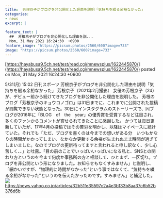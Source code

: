 ```yaml
---
title:  芳根京子がブログを非公開化した理由を説明「気持ちを綴る余裕なかった」  
categories:
- news
excerpt: |
  
feature_text: |
  ##  芳根京子がブログを非公開化した理由を説...
  Mon, 31 May 2021 16:24:30  +0900
feature_image: "https://picsum.photos/2560/600?image=733"
image: "https://picsum.photos/2560/600?image=733"
---
```


[https://hayabusa9.5ch.net/test/read.cgi/mnewsplus/1622445870/](https://hayabusa9.5ch.net/test/read.cgi/mnewsplus/1622445870/)
posted on Mon, 31 May 2021 16:24:30  +0900

<!--more-->

5/31(月) 15:02 日刊スポーツ 芳根京子がブログを非公開化した理由を説明「気持ちを綴る余裕なかった」 芳根京子（2021年2月撮影） 女優の芳根京子（24）が、デビュー前から続けてきたブログを非公開化した理由を説明した。 芳根のブログ「芳根京子のキョウコノゴロ」は31日までに、これまでに公開された投稿が閲覧できない状態となった。30日にインスタグラムのストーリーズで、同ブログが2016年に「BLOG　of　the　year」の優秀賞を受賞するなど注目され、多くのファンからコメントが寄せられてきたことに感謝した。 かつては毎日更新していたが、17年4月の投稿ではその苦労を明かし、以降はマイペースに続けていた。それでも「ただ、ブログを書くのは今までの想いがある分　いつもかなりの時間がかかってしまい、なかなか更新する余裕が生まれぬまま時間が過ぎてしまいました。なのでブログの更新待ってますと言われると申し訳なく、少し心苦しく、、」と吐露。「目の前のことでいっぱいいっぱいになる私と、SNSとの関わり方というのを今まで何度か事務所の方と相談して、ひとまず、一区切り。ブログを非公開という形になりました。お知らせもなくすみません」と説明し、「細かいですが、“物理的に時間がなかった”という事ではなくて、“気持ちを綴る余裕がなかった”というのを伝えたかったのです。すみません」と補足した。 ![](https://amd-pctr.c.yimg.jp/r/iwiz-amd/20210531-35310439-nksports-000-3-view.jpg) https://news.yahoo.co.jp/articles/32b51fe35597c2a4e3b133b8aa37c6b52b376d6b
